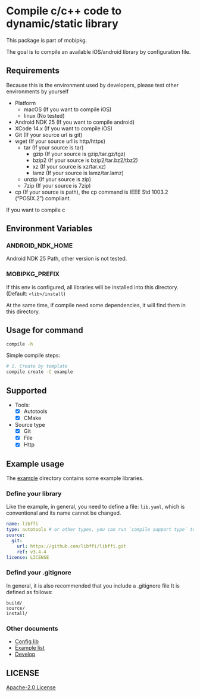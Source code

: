 # Compile c/c++ code to dynamic/static library

This package is part of mobipkg.

The goal is to compile an available iOS/android library by configuration file.

## Requirements

Because this is the environment used by developers, please test other environments by yourself

- Platform
  - macOS (If you want to compile iOS)
  - linux (No tested)
- Android NDK 25 (If you want to compile android)
- XCode 14.x (If you want to compile iOS)
- Git (If your source url is git)
- wget (If your source url is http/https)
  - tar (If your source is tar)
    - gzip (If your source is gzip/tar.gz/tgz)
    - bzip2 (If your source is bzip2/tar.bz2/tbz2)
    - xz (If your source is xz/tar.xz)
    - lamz (If your source is lamz/tar.lamz)
  - unzip (If your source is zip)
  - 7zip (If your source is 7zip)
- cp (If your source is path), the cp command is IEEE Std 1003.2 (“POSIX.2”) compliant.

If you want to compile c

## Environment Variables

### ANDROID_NDK_HOME

Android NDK 25 Path, other version is not tested.

### MOBIPKG_PREFIX

If this env is configured, all libraries will be installed into this directory. (Default: `<lib>/install`)

At the same time, if compile need some dependencies, it will find them in this directory.

## Usage for command

```bash
compile -h
```

Simple compile steps:

```bash
# 1. Create by template
compile create -C example
```

## Supported

- Tools:
  - [x] Autotools
  - [x] CMake

- Source type
  - [x] Git
  - [x] File
  - [x] Http

## Example usage

The [example](https://github.com/mobipkg/compile/tree/main/example) directory contains some example libraries.

### Define your library

Like the example, in general, you need to define a file: `lib.yaml`, which is conventional and its name cannot be changed.

```yaml
name: libffi
type: autotools # or other types, you can run `compile support type` to see all types
source:
  git: 
    url: https://github.com/libffi/libffi.git
    ref: v3.4.4
license: LICENSE
```

### Defind your .gitignore

In general, it is also recommended that you include a .gitignore file
It is defined as follows:

```gitignore
build/
source/
install/
```

### Other documents

- [Config lib](lib.md)
- [Example list](example-list.md)
- [Develop](Develop.md)

## LICENSE

[Apache-2.0 License](LICENSE)
